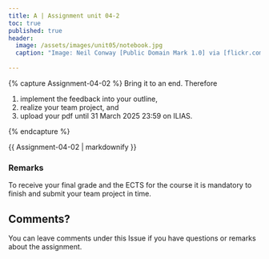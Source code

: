 ```yaml
---
title: A | Assignment unit 04-2
toc: true
published: true
header:
  image: /assets/images/unit05/notebook.jpg
  caption: "Image: Neil Conway [Public Domain Mark 1.0] via [flickr.com](https://www.flickr.com/photos/neilconway/5625707813/in/photostream/)"
 
---
```

   
   
   
   
   
{% capture Assignment-04-02 %}
Bring it to an end. Therefore
1. implement the feedback into your outline, 
2. realize your team project, and
3. upload your pdf until 31 March 2025 23:59 on ILIAS.



{% endcapture %}
<div class="notice--success">
  {{ Assignment-04-02 | markdownify }}
</div>   
   
### Remarks   
To receive your final grade and the ECTS for the course it is mandatory to finish and submit your team project in time.



## Comments?
You can leave comments under this Issue if you have questions or remarks about the assignment. 



<script src="https://utteranc.es/client.js"
        repo="GeoMOER/geoAI"
        issue-term="GeoAI_2022_unit_05_assignment_5_2"
        theme="github-light"
        crossorigin="anonymous"
        async>
</script>

